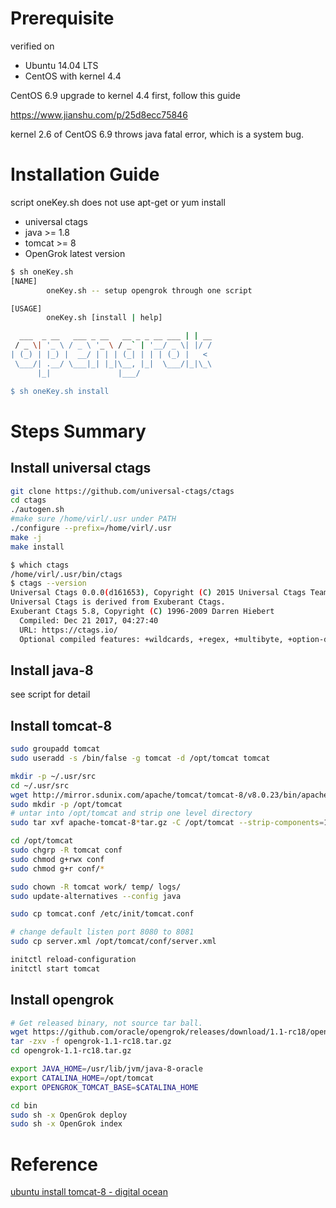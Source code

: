 # Prerequisite
verified on 
* Ubuntu 14.04 LTS
* CentOS with kernel 4.4

CentOS 6.9 upgrade to kernel 4.4 first, follow this guide

https://www.jianshu.com/p/25d8ecc75846

kernel 2.6 of CentOS 6.9 throws java fatal error, which is a system bug.

# Installation Guide
script oneKey.sh does not use apt-get or yum install

* universal ctags
* java   >= 1.8
* tomcat >= 8
* OpenGrok latest version

```bash
$ sh oneKey.sh 
[NAME]
        oneKey.sh -- setup opengrok through one script

[USAGE]
        oneKey.sh [install | help]

  ___  _ __   ___ _ __   __ _ _ __ ___ | | __
 / _ \| '_ \ / _ \ '_ \ / _` | '__/ _ \| |/ /
| (_) | |_) |  __/ | | | (_| | | | (_) |   <
 \___/| .__/ \___|_| |_|\__, |_|  \___/|_|\_\
      |_|               |___/

$ sh oneKey.sh install

```
# Steps Summary
## Install universal ctags
```bash
git clone https://github.com/universal-ctags/ctags
cd ctags
./autogen.sh
#make sure /home/virl/.usr under PATH
./configure --prefix=/home/virl/.usr
make -j
make install

$ which ctags
/home/virl/.usr/bin/ctags
$ ctags --version
Universal Ctags 0.0.0(d161653), Copyright (C) 2015 Universal Ctags Team
Universal Ctags is derived from Exuberant Ctags.
Exuberant Ctags 5.8, Copyright (C) 1996-2009 Darren Hiebert
  Compiled: Dec 21 2017, 04:27:40
  URL: https://ctags.io/
  Optional compiled features: +wildcards, +regex, +multibyte, +option-directory, +xpath

```

## Install java-8
see script for detail

## Install tomcat-8
```bash
sudo groupadd tomcat
sudo useradd -s /bin/false -g tomcat -d /opt/tomcat tomcat

mkdir -p ~/.usr/src
cd ~/.usr/src
wget http://mirror.sdunix.com/apache/tomcat/tomcat-8/v8.0.23/bin/apache-tomcat-8.0.23.tar.gz
sudo mkdir -p /opt/tomcat
# untar into /opt/tomcat and strip one level directory
sudo tar xvf apache-tomcat-8*tar.gz -C /opt/tomcat --strip-components=1

cd /opt/tomcat
sudo chgrp -R tomcat conf
sudo chmod g+rwx conf
sudo chmod g+r conf/*

sudo chown -R tomcat work/ temp/ logs/
sudo update-alternatives --config java

sudo cp tomcat.conf /etc/init/tomcat.conf

# change default listen port 8080 to 8081
sudo cp server.xml /opt/tomcat/conf/server.xml

initctl reload-configuration
initctl start tomcat

```

## Install opengrok
```bash
# Get released binary, not source tar ball.
wget https://github.com/oracle/opengrok/releases/download/1.1-rc18/opengrok-1.1-rc18.tar.gz
tar -zxv -f opengrok-1.1-rc18.tar.gz
cd opengrok-1.1-rc18.tar.gz

export JAVA_HOME=/usr/lib/jvm/java-8-oracle
export CATALINA_HOME=/opt/tomcat
export OPENGROK_TOMCAT_BASE=$CATALINA_HOME

cd bin
sudo sh -x OpenGrok deploy
sudo sh -x OpenGrok index

```

# Reference
[ubuntu install tomcat-8 - digital ocean](https://www.digitalocean.com/community/tutorials/how-to-install-apache-tomcat-8-on-ubuntu-14-04)


